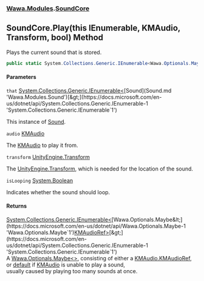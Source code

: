 ### [Wawa.Modules](Wawa.Modules.md 'Wawa.Modules').[SoundCore](SoundCore.md 'Wawa.Modules.SoundCore')

## SoundCore.Play(this IEnumerable<Sound>, KMAudio, Transform, bool) Method

Plays the current sound that is stored.

```csharp
public static System.Collections.Generic.IEnumerable<Wawa.Optionals.Maybe<KMAudioRef>> Play(this System.Collections.Generic.IEnumerable<Wawa.Modules.Sound> that, KMAudio audio, Transform transform, bool isLooping=false);
```
#### Parameters

<a name='Wawa.Modules.SoundCore.Play(thisSystem.Collections.Generic.IEnumerable_Wawa.Modules.Sound_,KMAudio,Transform,bool).that'></a>

`that` [System.Collections.Generic.IEnumerable&lt;](https://docs.microsoft.com/en-us/dotnet/api/System.Collections.Generic.IEnumerable-1 'System.Collections.Generic.IEnumerable`1')[Sound](Sound.md 'Wawa.Modules.Sound')[&gt;](https://docs.microsoft.com/en-us/dotnet/api/System.Collections.Generic.IEnumerable-1 'System.Collections.Generic.IEnumerable`1')

This instance of [Sound](Sound.md 'Wawa.Modules.Sound').

<a name='Wawa.Modules.SoundCore.Play(thisSystem.Collections.Generic.IEnumerable_Wawa.Modules.Sound_,KMAudio,Transform,bool).audio'></a>

`audio` [KMAudio](https://docs.microsoft.com/en-us/dotnet/api/KMAudio 'KMAudio')

The [KMAudio](https://docs.microsoft.com/en-us/dotnet/api/KMAudio 'KMAudio') to play it from.

<a name='Wawa.Modules.SoundCore.Play(thisSystem.Collections.Generic.IEnumerable_Wawa.Modules.Sound_,KMAudio,Transform,bool).transform'></a>

`transform` [UnityEngine.Transform](https://docs.microsoft.com/en-us/dotnet/api/UnityEngine.Transform 'UnityEngine.Transform')

The [UnityEngine.Transform](https://docs.microsoft.com/en-us/dotnet/api/UnityEngine.Transform 'UnityEngine.Transform'), which is needed for the location of the sound.

<a name='Wawa.Modules.SoundCore.Play(thisSystem.Collections.Generic.IEnumerable_Wawa.Modules.Sound_,KMAudio,Transform,bool).isLooping'></a>

`isLooping` [System.Boolean](https://docs.microsoft.com/en-us/dotnet/api/System.Boolean 'System.Boolean')

Indicates whether the sound should loop.

#### Returns
[System.Collections.Generic.IEnumerable&lt;](https://docs.microsoft.com/en-us/dotnet/api/System.Collections.Generic.IEnumerable-1 'System.Collections.Generic.IEnumerable`1')[Wawa.Optionals.Maybe&lt;](https://docs.microsoft.com/en-us/dotnet/api/Wawa.Optionals.Maybe-1 'Wawa.Optionals.Maybe`1')[KMAudioRef](https://docs.microsoft.com/en-us/dotnet/api/KMAudioRef 'KMAudioRef')[&gt;](https://docs.microsoft.com/en-us/dotnet/api/Wawa.Optionals.Maybe-1 'Wawa.Optionals.Maybe`1')[&gt;](https://docs.microsoft.com/en-us/dotnet/api/System.Collections.Generic.IEnumerable-1 'System.Collections.Generic.IEnumerable`1')  
A [Wawa.Optionals.Maybe&lt;&gt;](https://docs.microsoft.com/en-us/dotnet/api/Wawa.Optionals.Maybe-1 'Wawa.Optionals.Maybe`1'), consisting of either a [KMAudio.KMAudioRef](https://docs.microsoft.com/en-us/dotnet/api/KMAudio.KMAudioRef 'KMAudio.KMAudioRef'),  
or [default](https://docs.microsoft.com/en-us/dotnet/csharp/language-reference/keywords/default 'https://docs.microsoft.com/en-us/dotnet/csharp/language-reference/keywords/default') if [KMAudio](https://docs.microsoft.com/en-us/dotnet/api/KMAudio 'KMAudio') is unable to play a sound,  
usually caused by playing too many sounds at once.